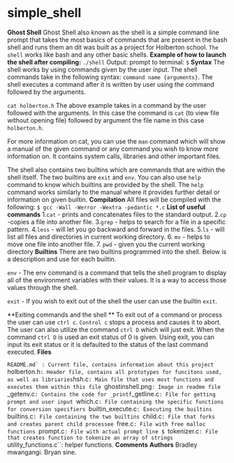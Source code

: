 # simple_shell
**Ghost Shell**
Ghost Shell also known as the shell is a simple command line prompt that takes the most basics of commands that are present in the bash shell and runs them an dit was built as a project for Holberton school.
`The shell` works like bash and any other basic shells.
**Example of how to launch the shell after compiling:**
`./shell`
Output: prompt to terminal: `$`
**Syntax**
The shell works by using commands given by the user input. The shell commands take in the following syntax:  ``command name {arguments}``. The shell executes a command after it is written by user using the command followed by the arguments.

``cat holberton.h`` The above example takes in a command by the user followed with the arguments. In this case the command is ``cat`` (to view file without opening file) followed by argument the file name in this case ``holberton.h``.

For more information on cat, you can use the ``man`` command which will show a manual of the given command or any command you wish to know more information on. It contains system calls, libraries and other important files.

The shell also contains two builtins which are commands that are within the shell itself. The two builtins are ``exit`` and ``env``. You can also use ``help`` command to know which builtins are provided by the shell. The ``help`` command works similarly to the manual where it provides further detail or information on given builtin.
**Compilation**
All files will be compiled with the following: ``$ gcc -Wall -Werror -Wextra -pedantic *.c``
**List of useful commands**
1.``cat`` - prints and concatenates files to the standard output.
2.``cp`` -copies a file into another file.
3.``grep`` - helps to search for a file in a specific pattern.
4.``less`` - will let you go backward and forward in the files.
5.``ls`` - will list all files and directories in current working directory.
6. ``mv`` - helps to move one file into another file.
7. ``pwd`` - given you the current working directory
**Builtins**
There are two builtins programmed into the shell. Below is a description and use for each builtin.

``env`` - The env command is a command that tells the shell program to display all of the environment variables with their values. It is a way to access those values through the shell.

``exit`` - If you wish to exit out of the shell the user can use the builtin ``exit``.

**Exiting commands and the shell
**
To exit out of a command or process the user can use ``ctrl c``. ``Control c`` stops a process and causes it to abort. The user can also utilize the command ``ctrl D`` which will just exit. When the command ``ctrl D`` is used an exit status of 0 is given. Using exit, you can input its exit status or it is defaulted to the status of the last command executed.
**Files**

``README.md` : Current file, contains information about this project
``holberton.h`` : Header file, contains all prototypes for funcitons used, as well as libriaries
``hsh.c``: Main file that uses most functions and executes them within this file
``ghostinshell.png``: Image in readme file
``_getenv.c`` : Contains the code for _printf
``_getline.c``: File for getting prompt and user input
``which.c``: File containing the specific functions for conversion specifiers
``builtin_execute.c``: Executing the builtins
``builtins.c``: File containing the two builtins
``child.c``: File that forks and creates parent child processee
``free.c``: File with free malloc functions
``prompt.c``: File with actual prompt line $
``tokenizer.c``: File that creates function to tokenize an array of strings
``utility_functions.c``: helper functions.
**Comments**
**Authors**
Bradley mwangangi.
Bryan sine.
